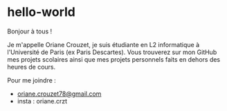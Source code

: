 # hello-world

Bonjour à tous !

Je m'appelle Oriane Crouzet, je suis étudiante en L2 informatique à l'Université de Paris (ex Paris Descartes). Vous trouverez sur mon GitHub mes projets scolaires ainsi que mes projets personnels faits en dehors des heures de cours.

Pour me joindre : 
- oriane.crouzet78@gmail.com
- insta : oriane.crzt
